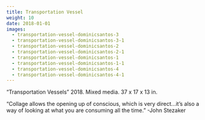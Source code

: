 ```yaml
---
title: Transportation Vessel
weight: 10
date: 2018-01-01
images:
  - transportation-vessel-dominicsantos-3
  - transportation-vessel-dominicsantos-3-1
  - transportation-vessel-dominicsantos-2
  - transportation-vessel-dominicsantos-2-1
  - transportation-vessel-dominicsantos-1
  - transportation-vessel-dominicsantos-1-1
  - transportation-vessel-dominicsantos-4
  - transportation-vessel-dominicsantos-4-1
---
```


“Transportation Vessels” 2018. Mixed media. 37 x 17 x 13 in.

“Collage allows the opening up of conscious, which is very direct...it’s also a way of looking at what you are consuming all the time.”
-John Stezaker